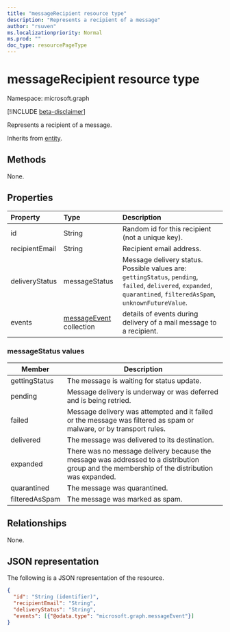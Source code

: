 ```yaml
---
title: "messageRecipient resource type"
description: "Represents a recipient of a message"
author: "rsuven"
ms.localizationpriority: Normal
ms.prod: ""
doc_type: resourcePageType
---
```


# messageRecipient resource type

Namespace: microsoft.graph

[!INCLUDE [beta-disclaimer](../../includes/beta-disclaimer.md)]

Represents a recipient of a message.

Inherits from [entity](../resources/entity.md).

## Methods
None.

## Properties
|Property|Type|Description|
|:---|:---|:---|
|id|String|Random id for this recipient (not a unique key).|
|recipientEmail|String|Recipient email address.|
|deliveryStatus|messageStatus|Message delivery status. Possible values are: `gettingStatus`, `pending`, `failed`, `delivered`, `expanded`, `quarantined`, `filteredAsSpam`, `unknownFutureValue`.|
|events|[messageEvent](../resources/messageevent.md) collection|details of events during delivery of a mail message to a recipient.|

### messageStatus values

| Member | Description |
|------------|-------------|
| gettingStatus | The message is waiting for status update. |
| pending | Message delivery is underway or was deferred and is being retried. |
| failed | Message delivery was attempted and it failed or the message was filtered as spam or malware, or by transport rules. |
| delivered | The message was delivered to its destination. |
| expanded | There was no message delivery because the message was addressed to a distribution group and the membership of the distribution was expanded. |
| quarantined | The message was quarantined. |
| filteredAsSpam | The message was marked as spam. |

## Relationships
None.

## JSON representation
The following is a JSON representation of the resource.
<!-- {
  "blockType": "resource",
  "keyProperty": "id",
  "@odata.type": "microsoft.graph.messageRecipient",
  "baseType": "microsoft.graph.entity",
  "openType": false
}
-->
``` json
{
  "id": "String (identifier)",
  "recipientEmail": "String",
  "deliveryStatus": "String",
  "events": [{"@odata.type": "microsoft.graph.messageEvent"}]
}
```

